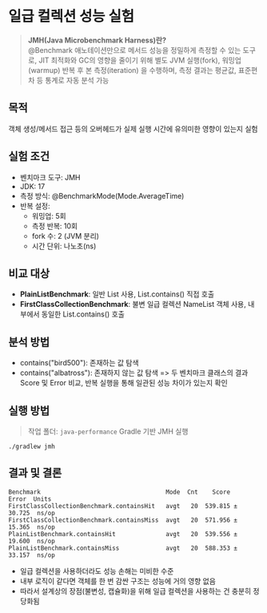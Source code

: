 # 일급 컬렉션 성능 실험

> **JMH(Java Microbenchmark Harness)란?**  
> @Benchmark 애노테이션만으로 메서드 성능을 정밀하게 측정할 수 있는 도구로, JIT 최적화와 GC의 영향을 줄이기 위해 별도 JVM 실행(fork), 워밍업(warmup) 반복 후 본 측정(iteration)
을 수행하며, 측정 결과는 평균값, 표준편차 등 통계로 자동 분석 가능

## 목적
객체 생성/메서드 접근 등의 오버헤드가 실제 실행 시간에 유의미한 영향이 있는지 실험

## 실험 조건
- 벤치마크 도구: JMH
- JDK: 17
- 측정 방식: @BenchmarkMode(Mode.AverageTime)
- 반복 설정:
  - 워밍업: 5회
  - 측정 반복: 10회
  - fork 수: 2 (JVM 분리)
  - 시간 단위: 나노초(ns)

## 비교 대상
- **PlainListBenchmark**: 일반 List<String> 사용, List.contains() 직접 호출
- **FirstClassCollectionBenchmark**: 불변 일급 컬렉션 NameList 객체 사용, 내부에서 동일한 List.contains() 호출

## 분석 방법
- contains("bird500"): 존재하는 값 탐색
- contains("albatross"): 존재하지 않는 값 탐색
=> 두 벤치마크 클래스의 결과 Score 및 Error 비교, 반복 실행을 통해 일관된 성능 차이가 있는지 확인

## 실행 방법
> 작업 폴더: `java-performance`
> Gradle 기반 JMH 실행
```shell
./gradlew jmh
```

## 결과 및 결론
```shell
Benchmark                                   Mode  Cnt    Score    Error  Units
FirstClassCollectionBenchmark.containsHit   avgt   20  539.815 ± 30.725  ns/op
FirstClassCollectionBenchmark.containsMiss  avgt   20  571.956 ± 15.365  ns/op
PlainListBenchmark.containsHit              avgt   20  539.556 ± 19.600  ns/op
PlainListBenchmark.containsMiss             avgt   20  588.353 ± 33.157  ns/op
```
- 일급 컬렉션을 사용하더라도 성능 손해는 미비한 수준
- 내부 로직이 같다면 객체를 한 번 감싼 구조는 성능에 거의 영향 없음
- 따라서 설계상의 장점(불변성, 캡슐화)을 위해 일급 컬렉션을 사용하는 건 충분히 정당화됨
